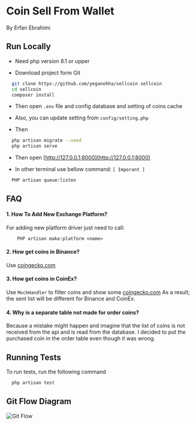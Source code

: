 
# Coin Sell From Wallet

By Erfan Ebrahimi

## Run Locally

- Need php version 8.1 or upper

- Download project form Git

```bash
  git clone https://github.com/yeganehha/sellcoin sellcoin
  cd sellcoin
  composer install 
```
- Then open `.env` file and config database and setting of coins cache
- Also, you can update setting from `config/setting.php`

- Then
```bash
  php artisan migrate --seed
  php artisan serve
```

- Then open [http://127.0.0.1:8000](http://127.0.0.1:8000)

- In other terminal use bellow command: `[ Imporant ]`
```bash
  PHP artisan queue:listen
```

## FAQ

#### 1. How To Add New Exchange Platform?

For adding new platform driver just need to call:

```
    PHP artisan make:platform <name>
```

#### 2. How get coins in Binance?
Use [coingecko.com](https://www.coingecko.com/api/)


#### 3. How get coins in CoinEx?
Use `MockHandler` to filter coins and show some [coingecko.com](https://www.coingecko.com/api/) As a result; the sent list will be different for Binance and CoinEx.



#### 4. Why is a separate table not made for order coins?
Because a mistake might happen and imagine that the list of coins is not received from the api and is read from the database. I decided to put the purchased coin in the order table even though it was wrong.

## Running Tests

To run tests, run the following command

```bash
  php artisan test
```


## Git Flow Diagram

![Git Flow](https://erfanebrahimi.ir/temp.png)


